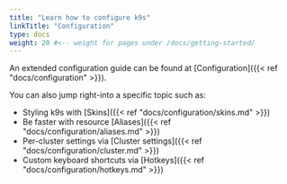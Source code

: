 ```yaml
---
title: "Learn how to configure k9s"
linkTitle: "Configuration"
type: docs
weight: 20 #<-- weight for pages under /docs/getting-started/
---
```


An extended configuration guide can be found at [Configuration]({{< ref "docs/configuration" >}}).

You can also jump right-into a specific topic such as:

- Styling k9s with [Skins]({{< ref "docs/configuration/skins.md" >}})
- Be faster with resource [Aliases]({{< ref "docs/configuration/aliases.md" >}})
- Per-cluster settings via [Cluster settings]({{< ref "docs/configuration/cluster.md" >}})
- Custom keyboard shortcuts via [Hotkeys]({{< ref "docs/configuration/hotkeys.md" >}})